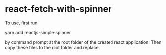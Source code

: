 # react-fetch-with-spinner

To use, first run 

  yarn add reactjs-simple-spinner
  
by command prompt at the root folder of the created react application. Then copy these files to the root folder and replace.

